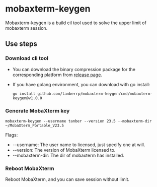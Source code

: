 # mobaxterm-keygen

Mobaxterm-keygen is a build cil tool used to solve the upper limit of mobaxterm session.

## Use steps

### Download cli tool
+ You can download the binary compression package for the corresponding platform from [release page](https://github.com/tanberrp/mobaxterm-keygen/releases).

+ If you have golang environment, you can download with go install:
  ```shell
  go install github.com/tanberrp/mobaxterm-keygen/cmd/mobaxterm-keygen@v1.0.0
  ```
  
### Generate MobaXterm key
```shell
mobaxterm-keygen --username tanber --version 23.5 --mobaxterm-dir  ~/MobaXterm_Portable_V23.5
```
Flags:
+ --username: The user name to licensed, just specify one at will. 
+ --version: The version of MobaXterm licensed to.
+ --mobaxterm-dir: The dir of mobaxterm has installed.

### Reboot MobaXterm
Reboot MobaXterm, and you can save session without limit.

